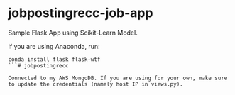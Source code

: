 # jobpostingrecc-job-app
Sample Flask App using Scikit-Learn Model.

If you are using Anaconda, run:

```
conda install flask flask-wtf
```# jobpostingrecc

Connected to my AWS MongoDB. If you are using for your own, make sure to update the credentials (namely host IP in views.py). 
